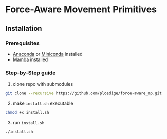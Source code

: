 # Force-Aware Movement Primitives

## Installation
### Prerequisites
  - [Anaconda](https://www.anaconda.com) or [Miniconda](https://docs.anaconda.com/free/miniconda/) installed
  - [Mamba](https://mamba.readthedocs.io) installed
  
### Step-by-Step guide
1. clone repo with submodules
```bash
git clone --recursive https://github.com/ploedige/force-aware_mp.git
```
2. make `install.sh` executable
```bash
chmod +x install.sh
```
3. run `install.sh`
```
./install.sh
```
